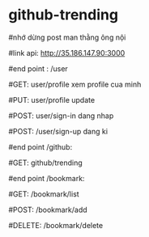 # github-trending

#nhớ dừng post man thằng ông nội 

#link api: http://35.186.147.90:3000 

#end point : /user

#GET: user/profile  xem profile cua minh

#PUT: user/profile update 

#POST: user/sign-in dang nhap

#POST: /user/sign-up dang ki


#end point /github:

#GET: github/trending

#end point /bookmark:

#GET: /bookmark/list

#POST: /bookmark/add

#DELETE: /bookmark/delete



